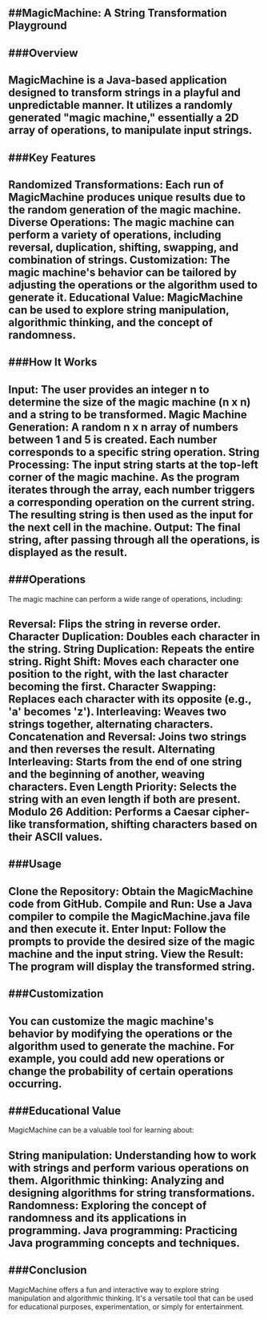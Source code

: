 ##MagicMachine: A String Transformation Playground
---------------------------------------------------------------------------------------------------------------------------------------------------------------
###Overview
---------------------------------------------------------------------------------------------------------------------------------------------------------------
MagicMachine is a Java-based application designed to transform strings in a playful and unpredictable manner. It utilizes a randomly generated "magic machine," essentially a 2D array of operations, to manipulate input strings.
---------------------------------------------------------------------------------------------------------------------------------------------------------------
###Key Features
---------------------------------------------------------------------------------------------------------------------------------------------------------------
Randomized Transformations: Each run of MagicMachine produces unique results due to the random generation of the magic machine.
Diverse Operations: The magic machine can perform a variety of operations, including reversal, duplication, shifting, swapping, and combination of strings.
Customization: The magic machine's behavior can be tailored by adjusting the operations or the algorithm used to generate it.
Educational Value: MagicMachine can be used to explore string manipulation, algorithmic thinking, and the concept of randomness.
---------------------------------------------------------------------------------------------------------------------------------------------------------------
###How It Works
---------------------------------------------------------------------------------------------------------------------------------------------------------------
Input: The user provides an integer n to determine the size of the magic machine (n x n) and a string to be transformed.
Magic Machine Generation: A random n x n array of numbers between 1 and 5 is created. Each number corresponds to a specific string operation.
String Processing: The input string starts at the top-left corner of the magic machine. As the program iterates through the array, each number triggers a corresponding operation on the current string. The resulting string is then used as the input for the next cell in the machine.
Output: The final string, after passing through all the operations, is displayed as the result.
---------------------------------------------------------------------------------------------------------------------------------------------------------------
###Operations
---------------------------------------------------------------------------------------------------------------------------------------------------------------
The magic machine can perform a wide range of operations, including:

Reversal: Flips the string in reverse order.
Character Duplication: Doubles each character in the string.
String Duplication: Repeats the entire string.
Right Shift: Moves each character one position to the right, with the last character becoming the first.
Character Swapping: Replaces each character with its opposite (e.g., 'a' becomes 'z').
Interleaving: Weaves two strings together, alternating characters.
Concatenation and Reversal: Joins two strings and then reverses the result.
Alternating Interleaving: Starts from the end of one string and the beginning of another, weaving characters.
Even Length Priority: Selects the string with an even length if both are present.
Modulo 26 Addition: Performs a Caesar cipher-like transformation, shifting characters based on their ASCII values.
---------------------------------------------------------------------------------------------------------------------------------------------------------------
###Usage
---------------------------------------------------------------------------------------------------------------------------------------------------------------
Clone the Repository: Obtain the MagicMachine code from GitHub.
Compile and Run: Use a Java compiler to compile the MagicMachine.java file and then execute it.
Enter Input: Follow the prompts to provide the desired size of the magic machine and the input string.
View the Result: The program will display the transformed string.
---------------------------------------------------------------------------------------------------------------------------------------------------------------
###Customization
---------------------------------------------------------------------------------------------------------------------------------------------------------------
You can customize the magic machine's behavior by modifying the operations or the algorithm used to generate the machine. For example, you could add new operations or change the probability of certain operations occurring.
---------------------------------------------------------------------------------------------------------------------------------------------------------------
###Educational Value
---------------------------------------------------------------------------------------------------------------------------------------------------------------
MagicMachine can be a valuable tool for learning about:

String manipulation: Understanding how to work with strings and perform various operations on them.
Algorithmic thinking: Analyzing and designing algorithms for string transformations.
Randomness: Exploring the concept of randomness and its applications in programming.
Java programming: Practicing Java programming concepts and techniques.
---------------------------------------------------------------------------------------------------------------------------------------------------------------
###Conclusion
---------------------------------------------------------------------------------------------------------------------------------------------------------------
MagicMachine offers a fun and interactive way to explore string manipulation and algorithmic thinking. It's a versatile tool that can be used for educational purposes, experimentation, or simply for entertainment.
